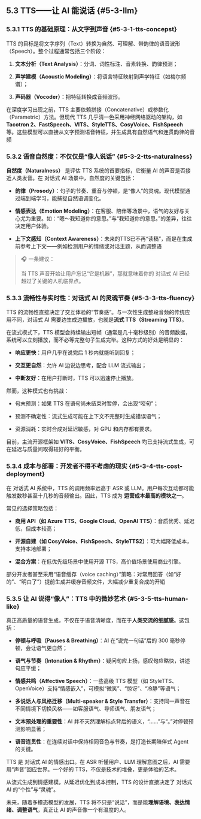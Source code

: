 ## 5.3 TTS——让 AI 能说话 {#5-3-llm}
### 5.3.1 TTS 的基础原理：从文字到声音 {#5-3-1-tts-concepst}

TTS 的目标是将文字序列（Text）转换为自然、可理解、带韵律的语音波形（Speech）。整个过程通常包括三个阶段：

1. **文本分析（Text Analysis）**：分词、词性标注、音素转换、韵律预测；
    
2. **声学建模（Acoustic Modeling）**：将语言特征映射到声学特征（如梅尔频谱）；
    
3. **声码器（Vocoder）**：把特征转换成音频波形。
    

在深度学习出现之前，TTS 主要依赖拼接（Concatenative）或参数化（Parametric）方法。但现代 TTS 几乎清一色采用神经网络驱动的架构，如 **Tacotron 2、FastSpeech、VITS、StyleTTS、CosyVoice、FishSpeech** 等。这些模型可以直接从文字预测语音特征，并生成具有自然语气和连贯韵律的音频

### 5.3.2 语音自然度：不仅仅是“像人说话”  {#5-3-2-tts-naturalness}
    

**自然度（Naturalness）** 是评估 TTS 系统的首要指标，它衡量 AI 的声音是否接近人类发音。在 对话式 AI 场景中，自然度的关键包括：

- **韵律（Prosody）**：句子的节奏、重音与停顿，是“像人”的灵魂。现代模型通过端到端学习，能捕捉自然语调变化。
    
- **情感表达（Emotion Modeling）**：在客服、陪伴等场景中，语气的友好与关心尤为重要。如：“嗯～我知道你的意思。”与“我知道你的意思。”的差异，往往决定用户体验。
    
- **上下文感知（Context Awareness）**：未来的TTS已不再“读稿”，而是在生成前参考上下文——例如检测用户的情绪或对话主题，从而调整语
    

> 🎧 一条建议：
> 
> 当 TTS 声音开始让用户忘记“它是机器”，那就意味着你的 对话式 AI 已经越过了关键的人机临界点。

### 5.3.3 流畅性与实时性：对话式 AI 的灵魂节奏  {#5-3-3-tts-fluency}
    

TTS 的流畅性直接决定了交互体验的“节奏感”。与一次性生成整段音频的传统应用不同，对话式 AI 需要边生成边播放，也就是**流式 TTS（Streaming TTS）**。

在流式模式下，TTS 模型会持续输出短帧（通常是几十毫秒级别）的音频数据，系统可以立刻播放，而不必等完整句子生成完毕。这种方式的好处是明显的：

- **响应更快**：用户几乎在说完后 1 秒内就能听到回复；
    
- **交互更自然**：允许 AI 边说边思考，配合 LLM 流式输出；
    
- **中断友好**：在用户打断时，TTS 可以迅速停止播放。
    

然而，这种模式也有挑战：

- 句末预测：如果 TTS 在语句尚未结束时暂停，会出现“咬句”；
    
- 预测不确定性：流式生成可能在上下文不完整时生成错误语气；
    
- 资源消耗：实时合成对延迟敏感，对 GPU 和内存都有要求。
    

目前，主流开源框架如 **VITS、CosyVoice、FishSpeech** 均已支持流式生成，可在延迟与质量间取得较好的平衡。

### 5.3.4 成本与部署：开发者不得不考虑的现实  {#5-3-4-tts-cost-deployment}
    

在 对话式 AI 系统中，TTS 的调用频率远高于 ASR 或 LLM。用户每次互动都可能触发数秒甚至十几秒的音频输出。因此，TTS 成为 **运营成本最高的模块之一**。

常见的选择策略包括：

- **商用 API（如 Azure TTS、Google Cloud、OpenAI TTS）**：音质优秀、延迟低，但成本较高；
    
- **开源自建（如 CosyVoice、FishSpeech、StyleTTS2）**：可大幅降低成本，支持本地部署；
    
- **混合方案**：在低优先级场景中使用开源 TTS，高价值场景使用商业引擎。
    

部分开发者甚至采用“语音缓存（voice caching）”策略：对常用回答（如“好的”、“明白了”）提前生成并缓存音频文件，大幅减少重复合成的开销

### 5.3.5 让 AI 说得“像人”：TTS 中的微妙艺术   {#5-3-5-tts-human-like}
    

真正高质量的语音生成，不仅在于语音清晰度，而在于**人类交流的细腻感**。这包括：

- **停顿与呼吸（Pauses & Breathing）**：AI 在“说完一句话”后的 300 毫秒停顿，会让语气更自然；
    
- **语气与节奏（Intonation & Rhythm）**：疑问句应上扬，感叹句应略快，讲述句应平缓；
    
- **情感共鸣（Affective Speech）**：一些高级 TTS 模型（如 StyleTTS、OpenVoice）支持“情感嵌入”，可模拟“微笑”、“惊讶”、“冷静”等语气；
    
- **多说话人与风格迁移（Multi-speaker & Style Transfer）**：支持同一声音在不同情境下切换风格——如客服语气、导师语气、朋友语气；
    
- **文本预处理的重要性**：AI 并不天然理解标点背后的语义，“……”与“。”对停顿预测影响显著；
    
- **语音连贯性**：在连续对话中保持相同音色与节奏，是打造长期陪伴式 Agent 的关键。
    


TTS 是 对话式 AI 的情感出口。在 ASR 听懂用户、LLM 理解意图之后，AI 需要用“声音”回应世界。一个好的 TTS，不仅是技术的堆叠，更是体验的艺术。

从流式生成到情感建模，从延迟优化到成本控制，TTS 的设计直接决定了 对话式 AI 的“个性”与“灵魂”。

未来，随着多模态模型的发展，TTS 将不只是“说话”，而是能**理解语境、表达情绪、调整语气**，真正让 AI 的声音像一个有温度的人。